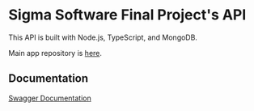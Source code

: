 # Sigma Software Final Project's API

This API is built with Node.js, TypeScript, and MongoDB.

Main app repository is [here](https://github.com/Grantoed/sigma-hw-05).

## Documentation

[Swagger Documentation](https://app.swaggerhub.com/apis/Grantoed/sigma-hw-05/1.0.0)
